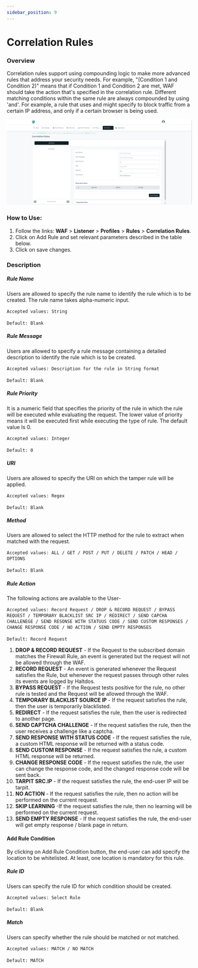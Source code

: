 ```yaml
---
sidebar_position: 9
---
```

# Correlation Rules
   
### Overview 
   
Correlation rules support using compounding logic to make more advanced rules that address your security needs. For example, "(Condition 1 and Condition 2)" means that if Condition 1 and Condition 2 are met, WAF should take the action that's specified in the correlation rule. Different matching conditions within the same rule are always compounded by using 'and'. For example, a rule that uses and might specify to block traffic from a certain IP address, and only if a certain browser is being used. 
   
![Correlation Rule](/img/waf/v8/docs/WAFproCorrelation.png)
   
### How to Use:
1. Follow the links: **WAF** > **Listener** > **Profiles** > **Rules** > **Correlation Rules**.
2. Click on Add Rule and set relevant parameters described in the table below.
3. Click on save changes.

### Description

##### **Rule Name**
Users are allowed to specify the rule name to identify the rule which is to be created. The rule name takes alpha-numeric input.

    Accepted values: String

    Default: Blank  

##### **Rule Message**
Users are allowed to specify a rule message containing a detailed description to identify the rule which is to be created.

    Accepted values: Description for the rule in String format

    Default: Blank  

##### **Rule Priority**
It is a numeric field that specifies the priority of the rule in which the rule will be executed while evaluating the request. The lower value of priority means it will be executed first while executing the type of rule. The default value Is 0. 

    Accepted values: Integer

    Default: 0  

##### **URI**
Users are allowed to specify the URI on which the tamper rule will be applied.

    Accepted values: Regex

    Default: Blank 

##### **Method**
Users are allowed to select the HTTP method for the rule to extract when matched with the request.

    Accepted values: ALL / GET / POST / PUT / DELETE / PATCH / HEAD / OPTIONS

    Default: Blank  

##### **Rule Action**
The following actions are available to the User-

    Accepted values: Record Request / DROP & RECORD REQUEST / BYPASS REQUEST / TEMPORARY BLACKLIST SRC IP / REDIRECT / SEND CAPCHA CHALLENEGE / SEND RESONSE WITH STATUUS CODE / SEND CUSTOM RESPONSES / CHANGE RESPONSE CODE / NO ACTION / SEND EMPTY RESPONSES

    Default: Record Request    

1. **DROP & RECORD REQUEST** - If the Request to the subscribed domain matches the Firewall Rule, an event is generated but the request will not be allowed through the WAF.
2. **RECORD REQUEST** - An event is generated whenever the Request satisfies the Rule, but whenever the request passes through other rules its events are logged by Haltdos.
3. **BYPASS REQUEST** - If the Request tests positive for the rule, no other rule is tested and the Request will be allowed through the WAF.
4. **TEMPORARY BLACKLIST SOURCE IP** - If the request satisfies the rule, then the user is temporarily blacklisted.
5. **REDIRECT** - If the request satisfies the rule, then the user is redirected to another page.
6. **SEND CAPTCHA CHALLENGE** - If the request satisfies the rule, then the user receives a challenge like a captcha.
7. **SEND RESPONSE WITH STATUS CODE** - If the request satisfies the rule, a custom HTML response will be returned with a status code.
8. **SEND CUSTOM RESPONSE** - If the request satisfies the rule, a custom HTML response will be returned.
9. **CHANGE RESPONSE CODE** - If the request satisfies the rule, the user can change the response code, and the changed response code will be sent back.
10. **TARPIT SRC.IP** - If the request satisfies the rule, the end-user IP will be tarpit.
11. **NO ACTION** - If the request satisfies the rule, then no action will be performed on the current request.
12. **SKIP LEARNING** -If the request satisfies the rule, then no learning will be performed on the current request.
13. **SEND EMPTY RESPONSE** - If the request satisfies the rule, the end-user will get empty response / blank page in return.

#### **Add Rule Condition**
By clicking on Add Rule Condition button, the end-user can add specify the location to be whitelisted. At least, one location is mandatory for this rule. 

##### **Rule ID**
Users can specify the rule ID for which condition should be created. 

    Accepted values: Select Rule

    Default: Blank  

##### **Match**
Users can specify whether the rule should be matched or not matched. 

    Accepted values: MATCH / NO MATCH

    Default: MATCH